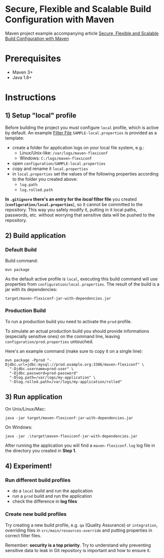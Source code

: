 # Secure, Flexible and Scalable Build Configuration with Maven

Maven project example accompanying article
[Secure, Flexible and Scalable Build Configuration with Maven](https://www.megadix.it/blog/maven-flexiconf/)

# Prerequisites

- Maven 3+
- Java 1.8+

# Instructions

## 1) Setup "local" profile

Before building the project you must configure `local` profile, which is active by default. An example [Filter File](https://maven.apache.org/pom.html#BaseBuild_Element) `SAMPLE-local.properties` is provided as a template:

- create a folder for application logs on your local file system, e.g.:
  - Linux/Unix-like: `/var/logs/maven-flexiconf`
  - Windows: `C:/logs/maven-flexiconf`
- open `configuration/SAMPLE-local.properties`
- copy and rename it `local.properties`
- in `local.properties` set the values of the following properties according to the folder you created above:
  - `log.path`
  - `log.rolled.path`

**In `.gitignore` there's an entry for the *local* filter file** you created (**`configuration/local.properties`**), so it cannot be committed to the repository. This way you safely modify it, putting in it local paths, passwords, etc. without worrying that sensitive data will be pushed to the repository.

## 2) Build application

### Default Build

Build command:

```
mvn package
```

As the default active profile is `local`, executing this build command will use properties from `configuration/local.properties`. The result of the build is a jar with its dependencies:

`target/maven-flexiconf-jar-with-dependencies.jar`

### Production Build

To run a production build you need to activate the `prod` profile.

To simulate an actual production build you should provide informations (especially sensitive ones) on the command line, leaving `configuration/prod.properties` untouched.

Here's an example command (make sure to copy it on a single line):

```
mvn package -Pprod "-Djdbc.url=jdbc:mysql://prod.example.org:3306/maven-flexiconf" \
  "-Djdbc.username=prod-user" \
  "-Djdbc.password=prod-password"
  "-Dlog.path=/var/logs/my-application" \
  "-Dlog.rolled.path=/var/logs/my-application/rolled"
```

## 3) Run application

On Unix/Linux/Mac:

```
java -jar target/maven-flexiconf-jar-with-dependencies.jar
```

On Windows:

```
java -jar .\target\maven-flexiconf-jar-with-dependencies.jar
```

After running the application you will find a `maven-flexiconf.log` log file in the directory you created in **Step 1**.

## 4) Experiment!

### Run different build profiles

- do a `local` build and run the application
- run a `prod` build and run the application
- check the difference in **log files**

### Create new build profiles

Try creating a new build profile, e.g. `qa` (Quality Assurance) or `integration`, overriding files in `src/main/resources-override` and putting properties in correct filter files.

Remember: **security is a top priority**. Try to understand why preventing sensitive data to leak in Git repository is important and how to ensure it.
